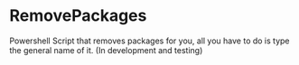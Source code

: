# RemovePackages
Powershell Script that removes packages for you, all you have to do is type the general name of it. (In development and testing)
